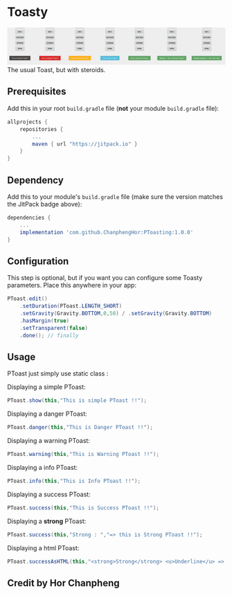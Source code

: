 # Toasty

<div align="center">
	<img src="https://github.com/ChanphengHor/PToasting/blob/master/toast_screen/screen_all.jpg">
</div>
The usual Toast, but with steroids.

## Prerequisites

Add this in your root `build.gradle` file (**not** your module `build.gradle` file):

```gradle
allprojects {
	repositories {
		...
		maven { url "https://jitpack.io" }
	}
}
```

## Dependency

Add this to your module's `build.gradle` file (make sure the version matches the JitPack badge above):

```gradle
dependencies {
	...
	implementation 'com.github.ChanphengHor:PToasting:1.0.0'
}
```

## Configuration

This step is optional, but if you want you can configure some Toasty parameters. Place this anywhere in your app:

```java
PToast.edit()
	.setDuration(PToast.LENGTH_SHORT)
	.setGravity(Gravity.BOTTOM,0,50) / .setGravity(Gravity.BOTTOM)
	.hasMargin(true)
	.setTransparent(false)
	.done(); // finally
```


## Usage

PToast just simply use static class : 

Displaying a simple PToast:

``` java
PToast.show(this,"This is simple PToast !!");
```
Displaying a danger PToast:

``` java
PToast.danger(this,"This is Danger PToast !!");
```
Displaying a warning PToast:

``` java
PToast.warning(this,"This is Warning PToast !!");
```
Displaying a info PToast:

``` java
PToast.info(this,"This is Info PToast !!");
```
Displaying a success PToast:

``` java
PToast.success(this,"This is Success PToast !!");
```
Displaying a <strong>strong</strong> PToast:

``` java
PToast.success(this,"Strong : ","=> this is Strong PToast !!");
```
Displaying a html PToast:

``` java
PToast.successAsHTML(this,"<strong>Strong</strong> <u>Underline</u> => html Tag Toast");
```
## Credit by Hor Chanpheng
